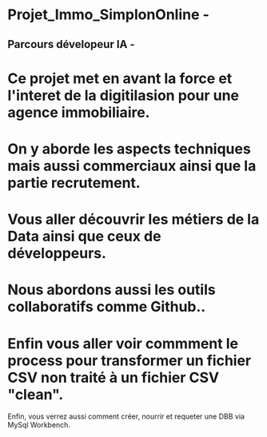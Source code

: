 # Projet_Immo_SimplonOnline - 
## Parcours dévelopeur IA - 

# Ce projet met en avant la force et l'interet de la digitilasion pour une agence immobiliaire. 

# On y aborde les aspects techniques mais aussi commerciaux ainsi que la partie recrutement.

# Vous aller découvrir les métiers de la Data ainsi que ceux de développeurs.

# Nous abordons aussi les outils collaboratifs comme Github..

# Enfin vous aller voir commment le process pour transformer un fichier CSV non traité à un fichier CSV "clean". 

Enfin, vous verrez aussi comment créer, nourrir et requeter une DBB via MySql Workbench.


